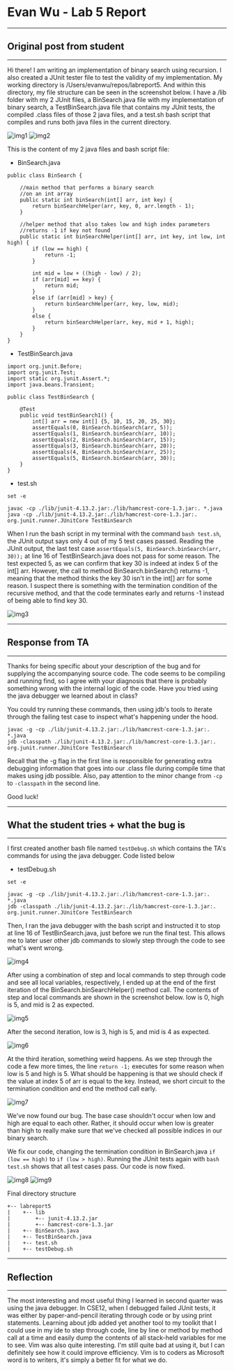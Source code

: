 # Evan Wu - Lab 5 Report
---
## Original post from student
---

Hi there! I am writing an implementation of binary search using recursion. I also created a JUnit tester file to test the validity of my implementation. 
My working directory is /Users/evanwu/repos/labreport5. And within this directory, my file structure can be seen in the screenshot below. I have a /lib folder with my 2 JUnit files, 
a BinSearch.java file with my implementation of binary search, a TestBinSearch.java file that contains my JUnit tests, the compiled .class files of those 2 java files, and a test.sh bash script
that compiles and runs both java files in the current directory.


![img1](lab5images/s1.png)
![img2](lab5images/s2.png)

This is the content of my 2 java files and bash script file:

- BinSearch.java
```
public class BinSearch {

    //main method that performs a binary search
    //on an int array
    public static int binSearch(int[] arr, int key) {
        return binSearchHelper(arr, key, 0, arr.length - 1);
    }
    
    //helper method that also takes low and high index parameters
    //returns -1 if key not found
    public static int binSearchHelper(int[] arr, int key, int low, int high) {
        if (low == high) {
            return -1;
        }

        int mid = low + ((high - low) / 2);
        if (arr[mid] == key) {
            return mid;
        }
        else if (arr[mid] > key) {
            return binSearchHelper(arr, key, low, mid);
        }
        else {
            return binSearchHelper(arr, key, mid + 1, high);
        }
    }
}
```

- TestBinSearch.java
```
import org.junit.Before;
import org.junit.Test;
import static org.junit.Assert.*;
import java.beans.Transient;

public class TestBinSearch {

    @Test
    public void testBinSearch1() {
        int[] arr = new int[] {5, 10, 15, 20, 25, 30};
        assertEquals(0, BinSearch.binSearch(arr, 5));
        assertEquals(1, BinSearch.binSearch(arr, 10));
        assertEquals(2, BinSearch.binSearch(arr, 15));
        assertEquals(3, BinSearch.binSearch(arr, 20));
        assertEquals(4, BinSearch.binSearch(arr, 25));
        assertEquals(5, BinSearch.binSearch(arr, 30));
    }
}
```

- test.sh
```
set -e

javac -cp ./lib/junit-4.13.2.jar:./lib/hamcrest-core-1.3.jar:. *.java
java -cp ./lib/junit-4.13.2.jar:./lib/hamcrest-core-1.3.jar:. org.junit.runner.JUnitCore TestBinSearch
```

When I run the bash script in my terminal with the command `bash test.sh`, the JUnit output says only 4 out of my 5 test cases passed. 
Reading the JUnit output, the last test case `assertEquals(5, BinSearch.binSearch(arr, 30));` at line 16 of TestBinSearch.java does not pass for some reason. 
The test expected 5, as we can confirm that key 30 is indeed at index 5 of the int[] arr. However, the call to method BinSearch.binSearch() returns -1, meaning that the method thinks
the key 30 isn't in the int[] arr for some reason. I suspect there is something with the termination condition of the recursive method, and that the code terminates early and returns -1 
instead of being able to find key 30. 


![img3](lab5images/s3.png)

---
## Response from TA
---

Thanks for being specific about your description of the bug and for supplying the accompanying source code. The code seems to be compiling and running find, so I agree with your diagnosis 
that there is probably something wrong with the internal logic of the code. Have you tried using the java debugger we learned about in class?


You could try running these commands, then using jdb's tools to iterate through the failing test case to inspect what's happening under the hood. 

```
javac -g -cp ./lib/junit-4.13.2.jar:./lib/hamcrest-core-1.3.jar:. *.java
jdb -classpath ./lib/junit-4.13.2.jar:./lib/hamcrest-core-1.3.jar:. org.junit.runner.JUnitCore TestBinSearch
```

Recall that the -g flag in the first line is responsible for generating extra debugging information that goes into our .class file during compile time that makes using jdb possible.
Also, pay attention to the minor change from `-cp` to `-classpath` in the second line. 

Good luck!

---
## What the student tries + what the bug is
---

I first created another bash file named `testDebug.sh` which contains the TA's commands for using the java debugger. Code listed below

- testDebug.sh
```
set -e

javac -g -cp ./lib/junit-4.13.2.jar:./lib/hamcrest-core-1.3.jar:. *.java
jdb -classpath ./lib/junit-4.13.2.jar:./lib/hamcrest-core-1.3.jar:. org.junit.runner.JUnitCore TestBinSearch
```

Then, I ran the java debugger with the bash script and instructed it to stop at line 16 of TestBinSearch.java, just before we run the final test. This allows me to later user other jdb
commands to slowly step through the code to see what's went wrong.


![img4](lab5images/s4.png)

After using a combination of step and local commands to step through code and see all local variables, respectively, 
I ended up at the end of the first iteration of the BinSearch.binSearchHelper() method call. The contents of step and local commands are shown in the screenshot below. 
low is 0, high is 5, and mid is 2 as expected.


![img5](lab5images/s5.png)

After the second iteration, low is 3, high is 5, and mid is 4 as expected.


![img6](lab5images/s6.png)

At the third iteration, something weird happens. As we step through the code a few more times, the line `return -1;` executes for some reason when 
low is 5 and high is 5. What should be happening is that we should check if the value at index 5 of arr is equal to the key. Instead, we short circuit to the termination condition 
and end the method call early. 


![img7](lab5images/s7.png)

We've now found our bug. The base case shouldn't occur when low and high are equal to each other. Rather, it should occur when low is greater than high to really make sure that we've 
checked all possible indices in our binary search.

We fix our code, changing the termination condition in BinSearch.java `if (low == high)` to `if (low > high)`. Running the JUnit tests again with `bash test.sh` shows that all test cases pass.
Our code is now fixed.


![img8](lab5images/s8.png)
![img9](lab5images/s9.png)


Final directory structure

```
+-- labreport5
|    +-- lib
|        +-- junit-4.13.2.jar
|        +-- hamcrest-core-1.3.jar
|    +-- BinSearch.java
|    +-- TestBinSearch.java
|    +-- test.sh
|    +-- testDebug.sh
```

---
## Reflection
---

The most interesting and most useful thing I learned in second quarter was using the java debugger. In CSE12, when I debugged failed JUnit tests, it was either by paper-and-pencil iterating through code or by using print statements. Learning about jdb added yet another tool to my toolkit that I could use in my ide to step through code, line by line or method by method call at a time and easily dump the contents of all stack-held variables for me to see. Vim was also quite interesting. I'm still quite bad at using it, but I can definitely see how it could improve efficiency. Vim is to coders as Microsoft word is to writers, it's simply a better fit for what we do.
